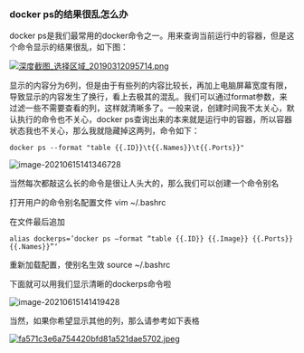 ### docker ps的结果很乱怎么办

docker ps是我们最常用的docker命令之一。用来查询当前运行中的容器，但是这个命令显示的结果很乱，如下图：

[![深度截图_选择区域_20190312095714.png](https://liyangweb.com/wp-content/uploads/emlog/201903/eca71552355850.png)](https://liyangweb.com/wp-content/uploads/emlog/201903/eca71552355850.png)

显示的内容分为6列，但是由于有些列的内容比较长，再加上电脑屏幕宽度有限，导致显示的内容发生了换行，看上去极其的混乱。我们可以通过format参数，来过滤一些不需要查看的列，这样就清晰多了。一般来说，创建时间我不太关心，默认执行的命令也不关心，docker ps查询出来的本来就是运行中的容器，所以容器状态我也不关心，那么我就隐藏掉这两列，命令如下：

```
docker ps --format "table {{.ID}}\t{{.Names}}\t{{.Ports}}"
```

![image-20210615141346728](C:\Users\rq\AppData\Roaming\Typora\typora-user-images\image-20210615141346728.png)

当然每次都敲这么长的命令是很让人头大的，那么我们可以创建一个命令别名

打开用户的命令别名配置文件 vim ~/.bashrc

在文件最后追加 

```
alias dockerps=’docker ps –format “table {{.ID}} {{.Image}} {{.Ports}} {{.Names}}”‘
```

重新加载配置，使别名生效 source ~/.bashrc

下面就可以用我们显示清晰的dockerps命令啦

![image-20210615141419428](C:\Users\rq\AppData\Roaming\Typora\typora-user-images\image-20210615141419428.png)

当然，如果你希望显示其他的列，那么请参考如下表格

[![fa571c3e6a754420bfd81a521dae5702.jpeg](https://liyangweb.com/wp-content/uploads/emlog/201903/8e881552357067.jpeg)](https://liyangweb.com/wp-content/uploads/emlog/201903/8e881552357067.jpeg)